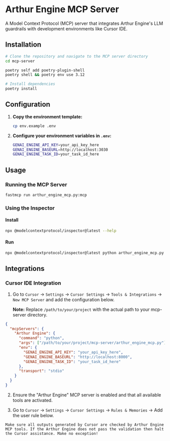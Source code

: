 # Arthur Engine MCP Server

A Model Context Protocol (MCP) server that integrates Arthur Engine's LLM guardrails with development environments like Cursor IDE.

## Installation

```bash
# Clone the repository and navigate to the MCP server directory
cd mcp-server

poetry self add poetry-plugin-shell
poetry shell && poetry env use 3.12

# Install dependencies
poetry install
```

## Configuration

1. **Copy the environment template:**
   ```bash
   cp env.example .env
   ```

2. **Configure your environment variables in `.env`:**
   ```bash
   GENAI_ENGINE_API_KEY=your_api_key_here
   GENAI_ENGINE_BASEURL=http://localhost:3030
   GENAI_ENGINE_TASK_ID=your_task_id_here
   ```

## Usage

### Running the MCP Server

```bash
fastmcp run arthur_engine_mcp.py:mcp
```

### Using the Inspector

#### Install
```bash
npx @modelcontextprotocol/inspector@latest --help
```

#### Run
```bash
npx @modelcontextprotocol/inspector@latest python arthur_engine_mcp.py
```

## Integrations

### Cursor IDE Integration

1. Go to `Cursor` → `Settings` → `Cursor Settings` → `Tools & Integrations` → `New MCP Server` and add the configuration below.

   **Note:** Replace `/path/to/your/project` with the actual path to your mcp-server directory.

```json
{
  "mcpServers": {
    "Arthur Engine": {
      "command": "python",
      "args": ["/path/to/your/project/mcp-server/arthur_engine_mcp.py"],
      "env": {
        "GENAI_ENGINE_API_KEY": "your_api_key_here",
        "GENAI_ENGINE_BASEURL": "http://localhost:8000",
        "GENAI_ENGINE_TASK_ID": "your_task_id_here"
      },
      "transport": "stdio"
    }
  }
}
```

2. Ensure the "Arthur Engine" MCP server is enabled and that all available tools are activated.

3. Go to `Cursor` → `Settings` → `Cursor Settings` → `Rules & Memories` → Add the user rule below.
```
Make sure all outputs generated by Cursor are checked by Arthur Engine MCP tools. If the Arthur Engine does not pass the validation then halt the Cursor assistance. Make no exception!
```

